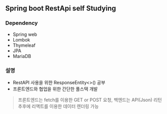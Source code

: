 ## Spring boot RestApi self Studying


### Dependency

- Spring web
- Lombok
- Thymeleaf
- JPA
- MariaDB


### 설명

- RestAPI 사용을 위한 ResponseEntity<>() 공부
- 프론트엔드와 협업을 위한 간단한 풀스택 개발
> 프론트엔드는 fetch를 이용한 GET or POST 요청, 백엔드는 API(Json) 리턴
> 추후에 리액트를 이용한 데이터 렌더링 가능
